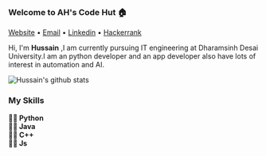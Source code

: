 ### Welcome to AH's Code Hut 🏠

<p >
  <a href="http://asharahussain.cf/" target="_blank">Website</a> •
  <a href="mailto:hussain.ashara123@gmail.com">Email</a> •
  <a href="https://www.linkedin.com/in/hussain-ashara-945318192/">Linkedin</a> •
  <a href="https://www.hackerrank.com/hussain_ashara11">Hackerrank</a>
</p>

Hi, I'm <b>Hussain</b> ,I am currently pursuing IT engineering at Dharamsinh Desai University.I am an python developer and an app developer also have lots of interest in automation and AI.

![Hussain's github stats](https://github-readme-stats.vercel.app/api/?username=hussainashara&show_icons=true&title_color=ffd1dc&icon_color=79ff97&text_color=ffd1dc&bg_color=151515)

### My Skills
<b>
✍🏻 Python<br>
✍🏻 Java<br>
✍🏻 C++<br>
✍🏻 Js<br>
</b>







